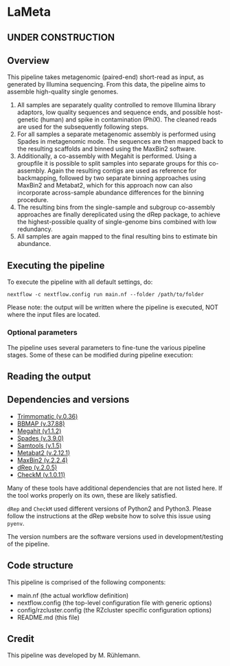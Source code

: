 # LaMeta

## UNDER CONSTRUCTION

## Overview

This pipeline takes metagenomic (paired-end) short-read  as input, as generated
by Illumina sequencing. From this data, the pipeline aims to assemble high-quality
single genomes.

1. All samples are separately quality controlled to remove Illumina library adaptors, low quality sequences and sequence ends, and possible host-genetic (human) and spike in contamination (PhiX). The cleaned reads are used for the subsequently following steps.
2. For all samples a separate metagenomic assembly is performed using Spades in metagenomic mode. The sequences are then mapped back to the resulting scaffolds and binned using the MaxBin2 software.
3. Additionally, a co-assembly with Megahit is performed. Using a groupfile it is possible to split samples into separate groups for this co-assembly. Again the resulting contigs are used as reference for backmapping, followed by two separate binning approaches using MaxBin2 and Metabat2, which for this approach now can also incorporate across-sample abundance differences for the binning procedure.
4. The resulting bins from the single-sample and subgroup co-assembly approaches are finally dereplicated using the dRep package, to achieve the highest-possible quality of single-genome bins combined with low redundancy.
5. All samples are again mapped to the final resulting bins to estimate bin abundance.


## Executing the pipeline

To execute the pipeline with all default settings, do:

`nextflow -c nextflow.config run main.nf --folder /path/to/folder`

Please note: the output will be written where the pipeline is executed, NOT where the input files are located.

### Optional parameters

The pipeline uses several parameters to fine-tune the various pipeline stages. Some of these can be modified during pipeline execution:

## Reading the output

## Dependencies and versions
 * [Trimmomatic (v.0.36)](http://www.usadellab.org/cms/index.php?page=trimmomatic)
 * [BBMAP (v.37.88)](https://sourceforge.net/projects/bbmap/)
 * [Megahit (v1.1.2)](https://github.com/voutcn/megahit)
 * [Spades (v.3.9.0)](http://bioinf.spbau.ru/en/spades)
 * [Samtools (v.1.5)](http://www.htslib.org)
 * [Metabat2 (v.2.12.1)](https://bitbucket.org/berkeleylab/metabat/overview)
 * [MaxBin2 (v.2.2.4)](https://downloads.jbei.org/data/microbial_communities/MaxBin/MaxBin.html)
 * [dRep (v.2.0.5)](https://github.com/MrOlm/drep)
 * [CheckM (v.1.0.11)](https://ecogenomics.github.io/CheckM/)

Many of these tools have additional dependencies that are not listed here. If the tool works properly on its own, these are likely satisfied.

`dRep` and `CheckM` used different versions of Python2 and Python3. Please follow the instructions at the dRep website how to solve this issue using `pyenv`.

 The version numbers are the software versions used in development/testing of the pipeline.

## Code structure

This pipeline is comprised of the following components:

* main.nf (the actual workflow definition)
* nextflow.config (the top-level configuration file with generic options)
* config/rzcluster.config (the RZcluster specific configuration options)
* README.md (this file)

## Credit

This pipeline was developed by M. Rühlemann.

